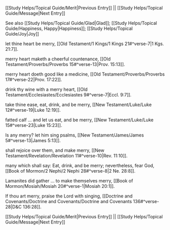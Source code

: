 [[Study Helps/Topical Guide/Merit|Previous Entry]]  ||  [[Study Helps/Topical Guide/Message|Next Entry]]

 See also [[Study Helps/Topical Guide/Glad|Glad]]; [[Study Helps/Topical Guide/Happiness, Happy|Happiness]]; [[Study Helps/Topical Guide/Joy|Joy]]

 let thine heart be merry, [[Old Testament/1 Kings/1 Kings 21#^verse-7|1 Kgs. 21:7]].

 merry heart maketh a cheerful countenance, [[Old Testament/Proverbs/Proverbs 15#^verse-13|Prov. 15:13]].

 merry heart doeth good like a medicine, [[Old Testament/Proverbs/Proverbs 17#^verse-22|Prov. 17:22]].

 drink thy wine with a merry heart, [[Old Testament/Ecclesiastes/Ecclesiastes 9#^verse-7|Eccl. 9:7]].

 take thine ease, eat, drink, and be merry, [[New Testament/Luke/Luke 12#^verse-19|Luke 12:19]].

 fatted calf ... and let us eat, and be merry, [[New Testament/Luke/Luke 15#^verse-23|Luke 15:23]].

 Is any merry? let him sing psalms, [[New Testament/James/James 5#^verse-13|James 5:13]].

 shall rejoice over them, and make merry, [[New Testament/Revelation/Revelation 11#^verse-10|Rev. 11:10]].

 many which shall say: Eat, drink, and be merry; nevertheless, fear God, [[Book of Mormon/2 Nephi/2 Nephi 28#^verse-8|2 Ne. 28:8]].

 Lamanites did gather ... to make themselves merry, [[Book of Mormon/Mosiah/Mosiah 20#^verse-1|Mosiah 20:1]].

 If thou art merry, praise the Lord with singing, [[Doctrine and Covenants/Doctrine and Covenants/Doctrine and Covenants 136#^verse-28|D&C 136:28]].

[[Study Helps/Topical Guide/Merit|Previous Entry]]  ||  [[Study Helps/Topical Guide/Message|Next Entry]]